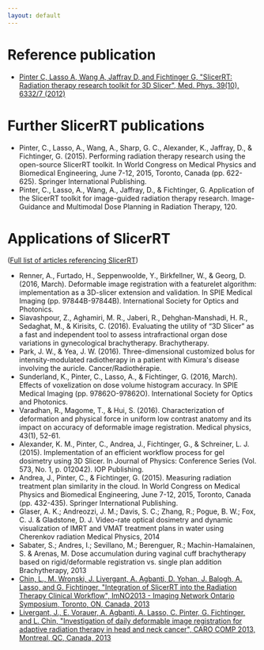 ```yaml
---
layout: default
---
```

# Reference publication
*   [Pinter C, Lasso A, Wang A, Jaffray D, and Fichtinger G, "SlicerRT: Radiation therapy research toolkit for 3D Slicer", Med. Phys. 39(10), 6332/7 (2012)](http://perk.cs.queensu.ca/contents/slicerrt-radiation-therapy-research-toolkit-3d-slicer)

# Further SlicerRT publications
*  Pinter, C., Lasso, A., Wang, A., Sharp, G. C., Alexander, K., Jaffray, D., & Fichtinger, G. (2015). Performing radiation therapy research using the open-source SlicerRT toolkit. In World Congress on Medical Physics and Biomedical Engineering, June 7-12, 2015, Toronto, Canada (pp. 622-625). Springer International Publishing.
*  Pinter, C., Lasso, A., Wang, A., Jaffray, D., & Fichtinger, G. Application of the SlicerRT toolkit for image-guided radiation therapy research. Image-Guidance and Multimodal Dose Planning in Radiation Therapy, 120.

# Applications of SlicerRT
([Full list of articles referencing SlicerRT](https://scholar.google.ca/scholar?oi=bibs&hl=en&cites=983837184278692696))<br>
*   Renner, A., Furtado, H., Seppenwoolde, Y., Birkfellner, W., & Georg, D. (2016, March). Deformable image registration with a featurelet algorithm: implementation as a 3D-slicer extension and validation. In SPIE Medical Imaging (pp. 97844B-97844B). International Society for Optics and Photonics.
*   Siavashpour, Z., Aghamiri, M. R., Jaberi, R., Dehghan-Manshadi, H. R., Sedaghat, M., & Kirisits, C. (2016). Evaluating the utility of “3D Slicer” as a fast and independent tool to assess intrafractional organ dose variations in gynecological brachytherapy. Brachytherapy.
*   Park, J. W., & Yea, J. W. (2016). Three-dimensional customized bolus for intensity-modulated radiotherapy in a patient with Kimura's disease involving the auricle. Cancer/Radiothérapie.
*   Sunderland, K., Pinter, C., Lasso, A., & Fichtinger, G. (2016, March). Effects of voxelization on dose volume histogram accuracy. In SPIE Medical Imaging (pp. 97862O-97862O). International Society for Optics and Photonics.
*   Varadhan, R., Magome, T., & Hui, S. (2016). Characterization of deformation and physical force in uniform low contrast anatomy and its impact on accuracy of deformable image registration. Medical physics, 43(1), 52-61.
*   Alexander, K. M., Pinter, C., Andrea, J., Fichtinger, G., & Schreiner, L. J. (2015). Implementation of an efficient workflow process for gel dosimetry using 3D Slicer. In Journal of Physics: Conference Series (Vol. 573, No. 1, p. 012042). IOP Publishing.
*   Andrea, J., Pinter, C., & Fichtinger, G. (2015). Measuring radiation treatment plan similarity in the cloud. In World Congress on Medical Physics and Biomedical Engineering, June 7-12, 2015, Toronto, Canada (pp. 432-435). Springer International Publishing.
*   Glaser, A. K.; Andreozzi, J. M.; Davis, S. C.; Zhang, R.; Pogue, B. W.; Fox, C. J. & Gladstone, D. J. Video-rate optical dosimetry and dynamic visualization of IMRT and VMAT treatment plans in water using Cherenkov radiation Medical Physics, 2014
*   Sabater, S.; Andres, I.; Sevillano, M.; Berenguer, R.; Machin-Hamalainen, S. & Arenas, M. Dose accumulation during vaginal cuff brachytherapy based on rigid/deformable registration vs. single plan addition Brachytherapy, 2013
*   [Chin, L., M. Wronski, J. Livergant, A. Agbanti, D. Yohan, J. Balogh, A. Lasso, and G. Fichtinger, "Integration of SlicerRT into the Radiation Therapy Clinical Workflow", ImNO2013 - Imaging Network Ontario Symposium, Toronto, ON, Canada, 2013](http://perk.cs.queensu.ca/contents/integration-slicerrt-radiation-therapy-clinical-workflow)
*   [Livergant, J., E. Vorauer, A. Agbanti, A. Lasso, C. Pinter, G. Fichtinger, and L. Chin, "Investigation of daily deformable image registration for adaptive radiation therapy in head and neck cancer", CARO COMP 2013, Montreal, QC, Canada, 2013](http://perk.cs.queensu.ca/contents/investigation-daily-deformable-image-registration-adaptive-radiation-therapy-head-and-neck-)
